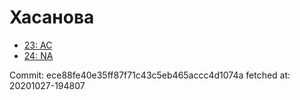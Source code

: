 # Хасанова
- [23: AC](23.md)
- [24: NA](24.md)

Commit: ece88fe40e35ff87f71c43c5eb465accc4d1074a
 fetched at: 20201027-194807
